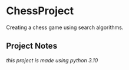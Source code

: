 # ChessProject
Creating a chess game using search algorithms.

## Project Notes
*this project is made using python 3.10*
